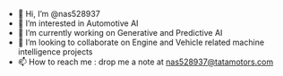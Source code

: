 - 👋 Hi, I’m @nas528937
- 👀 I’m interested in Automotive AI
- 🌱 I’m currently working on Generative and Predictive AI
- 💞️ I’m looking to collaborate on Engine and Vehicle related machine intelligence projects
- 📫 How to reach me : drop me a note at nas528937@tatamotors.com

<!---
nas528937/nas528937 is a ✨ special ✨ repository because its `README.md` (this file) appears on your GitHub profile.
You can click the Preview link to take a look at your changes.
--->
